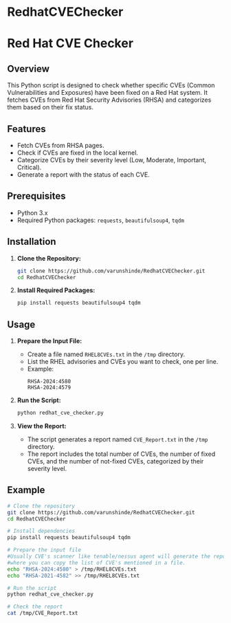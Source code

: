 # RedhatCVEChecker

# Red Hat CVE Checker

## Overview

This Python script is designed to check whether specific CVEs (Common Vulnerabilities and Exposures) have been fixed on a Red Hat system. It fetches CVEs from Red Hat Security Advisories (RHSA) and categorizes them based on their fix status.

## Features

- Fetch CVEs from RHSA pages.
- Check if CVEs are fixed in the local kernel.
- Categorize CVEs by their severity level (Low, Moderate, Important, Critical).
- Generate a report with the status of each CVE.

## Prerequisites

- Python 3.x
- Required Python packages: `requests`, `beautifulsoup4`, `tqdm`

## Installation

1. **Clone the Repository:**
    ```bash
    git clone https://github.com/varunshinde/RedhatCVEChecker.git
    cd RedhatCVEChecker
    ```

2. **Install Required Packages:**
    ```bash
    pip install requests beautifulsoup4 tqdm
    ```

## Usage

1. **Prepare the Input File:**
    - Create a file named `RHEL8CVEs.txt` in the `/tmp` directory.
    - List the RHEL advisories and CVEs you want to check, one per line.
    - Example:
        ```
        RHSA-2024:4580
        RHSA-2024:4579
        ```

2. **Run the Script:**
    ```bash
    python redhat_cve_checker.py
    ```

3. **View the Report:**
    - The script generates a report named `CVE_Report.txt` in the `/tmp` directory.
    - The report includes the total number of CVEs, the number of fixed CVEs, and the number of not-fixed CVEs, categorized by their severity level.

## Example

```bash
# Clone the repository
git clone https://github.com/varunshinde/RedhatCVEChecker.git
cd RedhatCVEChecker

# Install dependencies
pip install requests beautifulsoup4 tqdm

# Prepare the input file
#Usually CVE's scanner like tenable/nessus agent will generate the report from 
#where you can copy the list of CVE's mentioned in a file.
echo "RHSA-2024:4580" > /tmp/RHEL8CVEs.txt
echo "RHSA-2021-4582" >> /tmp/RHEL8CVEs.txt

# Run the script
python redhat_cve_checker.py

# Check the report
cat /tmp/CVE_Report.txt

